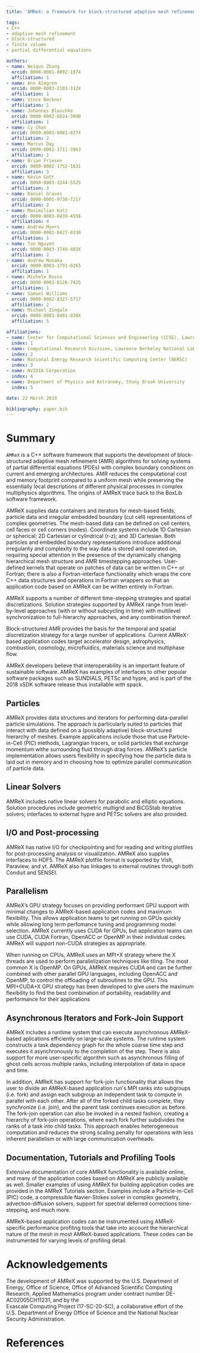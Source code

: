 ```yaml
---
title: 'AMReX: a framework for block-structured adaptive mesh refinement (AMR)'

tags:
- C++
- adaptive mesh refinement 
- block-structured
- finite volume
- partial differential equations

authors:
- name: Weiqun Zhang
  orcid: 0000-0001-8092-1974
  affiliation: 1
- name: Ann Almgren
  orcid: 0000-0003-2103-312X
  affiliation: 1
- name: Vince Beckner
  affiliation: 1
- name: Johannes Blaschke
  orcid: 0000-0002-6024-3990
  affiliation: 1
- name: Cy Chan
  orcid: 0000-0001-6881-827X
  affiliation: 2
- name: Marcus Day
  orcid: 0000-0002-1711-3963
  affiliation: 1
- name: Brian Friesen
  orcid: 0000-0002-1752-1631
  affiliation: 3
- name: Kevin Gott
  orcid: 0000-0003-3244-5525
  affiliation: 3
- name: Daniel Graves
  orcid: 0000-0001-9730-7217
  affiliation: 2
- name: Maximilian Katz
  orcid: 0000-0003-0439-4556
  affiliation: 4
- name: Andrew Myers
  orcid: 0000-0001-8427-8330
  affiliation: 1
- name: Tan Nguyen
  orcid: 0000-0003-3748-403X
  affiliation: 2
- name: Andrew Nonaka
  orcid: 0000-0003-1791-0265
  affiliation: 1
- name: Michele Rosso
  orcid: 0000-0001-8126-7425
  affiliation: 1
- name: Samuel Williams
  orcid: 0000-0002-8327-5717
  affiliation: 2
- name: Michael Zingale
  orcid: 0000-0001-8401-030X
  affiliation: 5

affiliations:
- name: Center for Computational Sciences and Engineering (CCSE), Lawrence Berkeley National Laboratory
  index: 1
- name: Computational Research Division, Lawrence Berkeley National Laboratory
  index: 2
- name: National Energy Research Scientific Computing Center (NERSC)
  index: 3
- name: NVIDIA Corporation
  index: 4
- name: Department of Physics and Astronomy, Stony Brook University
  index: 5

date: 22 March 2019

bibliography: paper.bib
---
```


# Summary

`AMReX` is a C++ software framework that supports the development of 
block-structured adaptive mesh refinement (AMR) algorithms for solving 
systems of partial differential equations (PDEs) with complex boundary 
conditions on current and emerging architectures.  AMR reduces the computational cost 
and memory footprint compared to a uniform mesh while preserving the essentially 
local descriptions of different physical processes in complex multiphysics algorithms. 
The origins of AMReX trace back to the BoxLib software framework.

AMReX supplies data containers and iterators for mesh-based fields,
particle data and irregular embedded boundary (cut cell) representations of complex geometries.
The mesh-based data can be defined on cell centers, cell faces or cell corners (nodes).
Coordinate systems include 1D Cartesian or spherical; 2D Cartesian or cylindrical (r-z); and 3D Cartesian.
Both particles and embedded boundary representations introduce additional irregularity and complexity to the
way data is stored and operated on, requiring special attention in the presence of the dynamically
changing hierarchical mesh structure and AMR timestepping approaches.  User-defined kernels that operate 
on patches of data can be written in C++ or Fortran; there is also a Fortran-interface functionality
which wraps the core C++ data structures and operations in Fortran wrappers so that an application
code based on AMReX can be written entirely in Fortran.

AMReX supports a number of different time-stepping strategies
and spatial discretizations.  Solution strategies supported by AMReX range
from level-by-level approaches (with or without subcycling in time) with
multilevel synchronization to full-hierarchy approaches, and any combination thereof.

Block-structured AMR provides the basis for the temporal and spatial 
discretization strategy for a large number of applications.
Current AMReX-based application codes target accelerator design, astrophysics, 
combustion, cosmology, microfluidics, materials science and multiphase flow. 

AMReX developers believe that interoperability is an important feature of sustainable software.
AMReX has examples of interfaces to other popular software packages such as SUNDIALS,
PETSc and hypre, and is part of the 2018 xSDK software release thus installable with spack.  

## Particles

AMReX provides data structures and iterators for performing data-parallel particle simulations. 
The approach is particularly suited to particles that interact with data defined on a (possibly adaptive) 
block-structured hierarchy of meshes. Example applications include those that use Particle-in-Cell (PIC) methods, 
Lagrangian tracers, or solid particles that exchange momentum withe surrounding fluid through drag forces.
AMReX’s particle implementation allows users flexibility in specifying how the particle data 
is laid out in memory and in choosing how to optimize parallel communication of particle data. 

## Linear Solvers

AMReX includes native linear solvers for parabolic and elliptic equations.  Solution procedures
include geometric multigrid and BiCGStab iterative solvers; interfaces to external hypre and
PETSc solvers are also provided.

## I/O and Post-processing

AMReX has native I/O for checkpointing and for reading and writing plotfiles for post-processing
analysis or visualization.   AMReX also supplies interfaces to HDF5.  The AMReX plotfile format
is supported by VisIt, Paraview, and yt.   AMReX also has linkages to external routines through
both Conduit and SENSEI.

## Parallelism

AMReX’s GPU strategy focuses on providing performant GPU support with 
minimal changes to AMReX-based application codes and maximum flexibility. 
This allows application teams to get running on GPUs quickly while allowing 
long term perfomance tuning and programming model selection. 
AMReX currently uses CUDA for GPUs, but application teams can use CUDA, CUDA Fortran, 
OpenACC or OpenMP in their individual codes.  AMReX will support non-CUDA strategies 
as appropriate.

When running on CPUs, AMReX uses an MPI+X strategy where the X threads are used to perform 
parallelization techniques like tiling. The most common X is OpenMP. On GPUs, AMReX requires CUDA 
and can be further combined with other parallel GPU languages, including OpenACC and OpenMP, 
to control the offloading of subroutines to the GPU. This MPI+CUDA+X GPU strategy has been developed 
to give users the maximum flexibility to find the best combination of portability, 
readability and performance for their applications

## Asynchronous Iterators and Fork-Join Support

AMReX includes a runtime system that can execute asynchronous AMReX-based aplications efficiently
on large-scale systems.  The runtime system constructs a task dependency graph for the 
whole coarse time step and executes it asynchronously to the completion of the step.  There
is also support for more user-specific algorithm such as asynchronous filling of ghost cells
across multiple ranks, including interpolation of data in space and time.

In addition, AMReX has support for fork-join functionality that allows the user to divide an AMReX-based application
run's  MPI ranks into subgroups (i.e. fork) and assign each subgroup an independent task to compute in parallel with each other. 
After all of the forked child tasks complete, they synchronize (i.e. join), and the parent task continues execution as before.
The fork-join operation can also be invoked in a nested fashion, creating a hierarchy of fork-join operations, 
where each fork further subdivides the ranks of a task into child tasks. 
This approach enables heterogeneous computation and reduces the strong scaling penalty for 
operations with less inherent parallelism or with large communication overheads.

## Documentation, Tutorials and Profiling Tools

Extensive documentation of core AMReX functionality is available online, and many of the application
codes based on AMReX are publicly available as well.  Smaller examples of using AMReX for building application codes 
are provided in the AMReX Tutorials section.
Examples include a Particle-in-Cell (PIC) code, a compressible Navier-Stokes solver in complex geometry, 
advection-diffusion solvers,  support for spectral deferred corrections time-stepping, and much more.

AMReX-based application codes can be instrumented using AMReX-specific performance profiling tools that take 
into account the hierarchical nature of the mesh in most AMReX-based applications. 
These codes can be instrumented for varying levels of profiling detail.

# Acknowledgements

The development of AMReX was supported by the
U.S. Department of Energy, Office of Science, 
Office of Advanced Scientific Computing Research, 
Applied Mathematics program under contract number DE-AC02005CH11231,
and by the  
Exascale Computing Project (17-SC-20-SC), a collaborative effort of the 
U.S. Department of Energy Office of Science and the National Nuclear Security Administration.

# References
